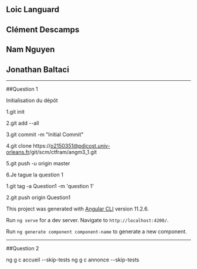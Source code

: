 ## Loic Languard
## Clément Descamps
## Nam Nguyen
## Jonathan Baltaci




***

##Question 1  


Initialisation du dépôt

1.git init  

2.git add --all  

3.git commit -m "Initial Commit"  

4.git clone https://o2150351@pdicost.univ-orleans.fr/git/scm/ctfram/angm3_1.git  

5.git push -u origin master  
   
6.Je tague la question 1  

  1.git tag -a Question1 -m 'question 1'  

  2.git push origin Question1

This project was generated with [Angular CLI](https://github.com/angular/angular-cli) version 11.2.6.



Run `ng serve` for a dev server. Navigate to `http://localhost:4200/`.


Run `ng generate component component-name` to generate a new component. 

***

##Question 2

ng g c accueil --skip-tests
ng g c annonce --skip-tests
